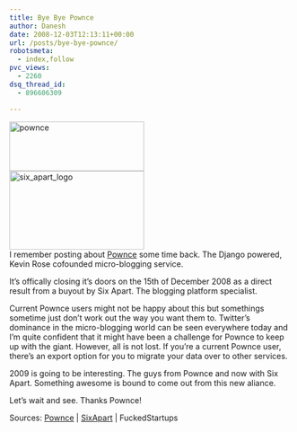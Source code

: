 ```yaml
---
title: Bye Bye Pownce
author: Danesh
date: 2008-12-03T12:13:11+00:00
url: /posts/bye-bye-pownce/
robotsmeta:
  - index,follow
pvc_views:
  - 2260
dsq_thread_id:
  - 896606309

---
```

[<img loading="lazy" src="http://farm4.static.flickr.com/3009/3079968692_e524b8d1f0_m.jpg" alt="pownce" width="240" height="88" />][1]  
[<img loading="lazy" src="http://farm4.static.flickr.com/3180/3079968784_754d0f23d1_m.jpg" alt="six_apart_logo" width="240" height="140" />][2]  
I remember posting about [Pownce][3] some time back. The Django powered, Kevin Rose cofounded micro-blogging service.

It&#8217;s offically closing it&#8217;s doors on the 15th of December 2008 as a direct result from a buyout by Six Apart. The blogging platform specialist.

Current Pownce users might not be happy about this but somethings sometime just don&#8217;t work out the way you want them to. Twitter&#8217;s dominance in the micro-blogging world can be seen everywhere today and I&#8217;m quite confident that it might have been a challenge for Pownce to keep up with the giant. However, all is not lost. If you&#8217;re a current Pownce user, there&#8217;s an export option for you to migrate your data over to other services.

2009 is going to be interesting. The guys from Pownce and now with Six Apart. Something awesome is bound to come out from this new aliance.

Let&#8217;s wait and see. Thanks Pownce!

Sources: [Pownce][4] | [SixApart][5] | FuckedStartups

 [1]: http://www.flickr.com/photos/dannyportal/3079968692/ "pownce by Danesh Manoharan, on Flickr"
 [2]: http://www.flickr.com/photos/dannyportal/3079968784/ "six_apart_logo by Danesh Manoharan, on Flickr"
 [3]: /posts/pownce-invites-for-grabs/
 [4]: http://blog.pownce.com/2008/12/01/goodbye-pownce-hello-six-apart/
 [5]: http://www.sixapart.com/blog/2008/12/welcome-pownce-team.html